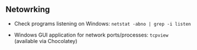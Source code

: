 
## Netowrking

* Check programs listening on Windows: `netstat -abno | grep -i listen`

* Windows GUI application for network ports/processes: `tcpview` (available via Chocolatey)